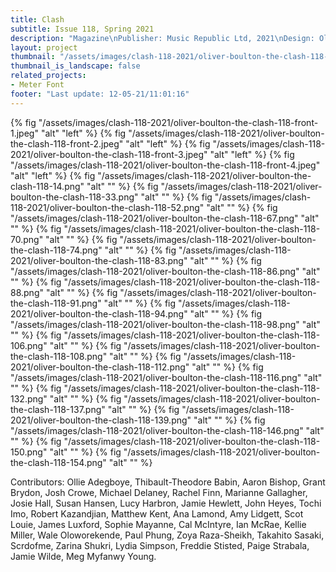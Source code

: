 ```yaml
---
title: Clash
subtitle: Issue 118, Spring 2021
description: "Magazine\nPublisher: Music Republic Ltd, 2021\nDesign: Oliver Boulton\nSoftback, Cover ×4, 194pp.\nOffset CMYK, perfect bound, hot melt, 205×275mm"
layout: project
thumbnail: "/assets/images/clash-118-2021/oliver-boulton-the-clash-118-front-2.jpeg"
thumbnail_is_landscape: false
related_projects:
- Meter Font
footer: "Last update: 12-05-21/11:01:16"
---
```


{% fig "/assets/images/clash-118-2021/oliver-boulton-the-clash-118-front-1.jpeg" "alt" "left" %}
{% fig "/assets/images/clash-118-2021/oliver-boulton-the-clash-118-front-2.jpeg" "alt" "left" %}
{% fig "/assets/images/clash-118-2021/oliver-boulton-the-clash-118-front-3.jpeg" "alt" "left" %}
{% fig "/assets/images/clash-118-2021/oliver-boulton-the-clash-118-front-4.jpeg" "alt" "left" %}
{% fig "/assets/images/clash-118-2021/oliver-boulton-the-clash-118-14.png" "alt" "" %}
{% fig "/assets/images/clash-118-2021/oliver-boulton-the-clash-118-33.png" "alt" "" %}
{% fig "/assets/images/clash-118-2021/oliver-boulton-the-clash-118-52.png" "alt" "" %}
{% fig "/assets/images/clash-118-2021/oliver-boulton-the-clash-118-67.png" "alt" "" %}
{% fig "/assets/images/clash-118-2021/oliver-boulton-the-clash-118-70.png" "alt" "" %}
{% fig "/assets/images/clash-118-2021/oliver-boulton-the-clash-118-74.png" "alt" "" %}
{% fig "/assets/images/clash-118-2021/oliver-boulton-the-clash-118-83.png" "alt" "" %}
{% fig "/assets/images/clash-118-2021/oliver-boulton-the-clash-118-86.png" "alt" "" %}
{% fig "/assets/images/clash-118-2021/oliver-boulton-the-clash-118-88.png" "alt" "" %}
{% fig "/assets/images/clash-118-2021/oliver-boulton-the-clash-118-91.png" "alt" "" %}
{% fig "/assets/images/clash-118-2021/oliver-boulton-the-clash-118-94.png" "alt" "" %}
{% fig "/assets/images/clash-118-2021/oliver-boulton-the-clash-118-98.png" "alt" "" %}
{% fig "/assets/images/clash-118-2021/oliver-boulton-the-clash-118-106.png" "alt" "" %}
{% fig "/assets/images/clash-118-2021/oliver-boulton-the-clash-118-108.png" "alt" "" %}
{% fig "/assets/images/clash-118-2021/oliver-boulton-the-clash-118-112.png" "alt" "" %}
{% fig "/assets/images/clash-118-2021/oliver-boulton-the-clash-118-116.png" "alt" "" %}
{% fig "/assets/images/clash-118-2021/oliver-boulton-the-clash-118-132.png" "alt" "" %}
{% fig "/assets/images/clash-118-2021/oliver-boulton-the-clash-118-137.png" "alt" "" %}
{% fig "/assets/images/clash-118-2021/oliver-boulton-the-clash-118-139.png" "alt" "" %}
{% fig "/assets/images/clash-118-2021/oliver-boulton-the-clash-118-146.png" "alt" "" %}
{% fig "/assets/images/clash-118-2021/oliver-boulton-the-clash-118-150.png" "alt" "" %}
{% fig "/assets/images/clash-118-2021/oliver-boulton-the-clash-118-154.png" "alt" "" %}

Contributors: Ollie Adegboye, Thibault-Theodore Babin, Aaron Bishop, Grant Brydon, Josh Crowe, Michael Delaney, Rachel Finn, Marianne Gallagher, Josie Hall, Susan Hansen, Lucy Harbron, Jamie Hewlett, John Heyes, Tochi Imo, Robert Kazandjian, Matthew Kent, Ana Lamond, Amy Lidgett, Scot Louie, James Luxford, Sophie Mayanne, Cal McIntyre, Ian McRae, Kellie Miller, Wale Oloworekende, Paul Phung, Zoya Raza-Sheikh, Takahito Sasaki, Scrdofme, Zarina Shukri, Lydia Simpson, Freddie Stisted, Paige Strabala, Jamie Wilde, Meg Myfanwy Young.
